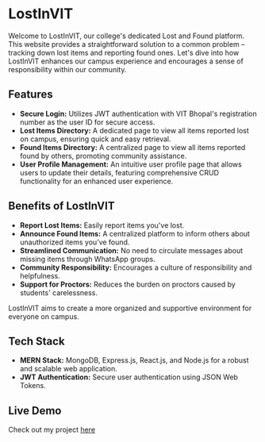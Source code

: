 # LostInVIT

Welcome to LostInVIT, our college's dedicated Lost and Found platform. This website provides a straightforward solution to a common problem – tracking down lost items and reporting found ones. Let's dive into how LostInVIT enhances our campus experience and encourages a sense of responsibility within our community.

## Features

- **Secure Login:** Utilizes JWT authentication with VIT Bhopal's registration number as the user ID for secure access.
- **Lost Items Directory:** A dedicated page to view all items reported lost on campus, ensuring quick and easy retrieval.
- **Found Items Directory:** A centralized page to view all items reported found by others, promoting community assistance.
- **User Profile Management:** An intuitive user profile page that allows users to update their details, featuring comprehensive CRUD functionality for an enhanced user experience.

## Benefits of LostInVIT

- **Report Lost Items:** Easily report items you've lost.
- **Announce Found Items:** A centralized platform to inform others about unauthorized items you’ve found.
- **Streamlined Communication:** No need to circulate messages about missing items through WhatsApp groups.
- **Community Responsibility:** Encourages a culture of responsibility and helpfulness.
- **Support for Proctors:** Reduces the burden on proctors caused by students' carelessness.

LostInVIT aims to create a more organized and supportive environment for everyone on campus.


## Tech Stack

- **MERN Stack:** MongoDB, Express.js, React.js, and Node.js for a robust and scalable web application.
- **JWT Authentication:** Secure user authentication using JSON Web Tokens.


## Live Demo

Check out my project [here](https://lostandfound-one.vercel.app/)



